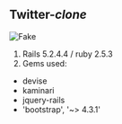 ## Twitter-*clone*

![Fake](https://miro.medium.com/max/788/0*0E8cCrjd-0eB2i21.png)

1. Rails 5.2.4.4 / ruby 2.5.3
2. Gems used:
  * devise
  * kaminari
  * jquery-rails
  * 'bootstrap', '~> 4.3.1'



